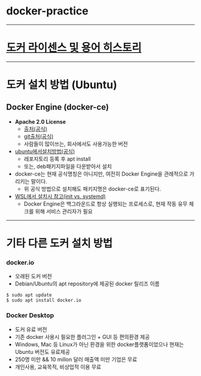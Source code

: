 # docker-practice

---
# [도커 라이센스 및 용어 히스토리](https://github.com/YunanJeong/docker-practice/blob/main/docker_license_history.md)

---
# 도커 설치 방법 (Ubuntu)
## Docker Engine (docker-ce)
- **Apache 2.0 License**
	- [출처(공식)](https://docs.docker.com/engine/#licensing)
	- [git출처(공식)](https://github.com/moby/moby/blob/master/LICENSE)
	- 사람들이 많이쓰는, 회사에서도 사용가능한 버전
- [ubuntu에서설치방법(공식)](https://docs.docker.com/engine/install/ubuntu/)
	- 레포지토리 등록 후 apt install
	- 또는, deb패키지파일을 다운받아서 설치
- docker-ce는 현재 공식명칭은 아니지만, 여전히 Docker Engine을 관례적으로 가리키는 말이다.
	- 위 공식 방법으로 설치해도 패키지명은 docker-ce로 표기된다.
- [WSL에서 설치시 참고(init vs. systemd)](https://github.com/YunanJeong/linux-tips/blob/main/wsl-service-init-vs.systemd/README.md)
	- Docker Engine은 백그라운드로 항상 실행되는 프로세스로, 현재 작동 유무 체크를 위해 서비스 관리자가 필요

---
# 기타 다른 도커 설치 방법
### docker.io
- 오래된 도커 버전
- Debian/Ubuntu의 apt repository에 제공된 docker 릴리즈 이름
```
$ sudo apt update
$ sudo apt install docker.io
```
### Docker Desktop
- 도커 유료 버전
- 기존 docker 사용시 필요한 플러그인 + GUI 등 편의환경 제공
- Windows, Mac 등 Linux가 아닌 환경을 위한 docker플랫폼이었으나 현재는 Ubuntu 버전도 유료제공
- 250명 미만 && 10 millon 달러 매출액 미만 기업은 무료
- 개인사용, 교육목적, 비상업적 이용 무료



